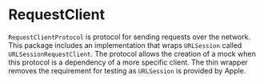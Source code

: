 # RequestClient

`RequestClientProtocol` is protocol for sending requests over the network. This package includes an implementation that wraps `URLSession` called `URLSessionRequestClient`. The protocol allows the creation of a mock when this protocol is a dependency of a more specific client. The thin wrapper removes the requirement for testing as `URLSession` is provided by Apple.
